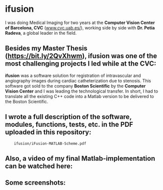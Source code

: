 # ifusion

I was doing Medical Imaging for two years at the __Computer Vision Center of Barcelona, CVC__ (www.cvc.uab.es/), working side by side with __Dr. Petia Radeva__, a global leader in the field. 

## Besides my Master Thesis (https://bit.ly/2QvXhwm), ifusion was one of the most challenging projects I led while at the CVC:

__ifusion__ was a software solution for registration of intravascular and angiography images during cardiac catheterization due to stenosis. This software got sold to the company __Boston Scientific__ by the __Computer Vision Center__ and I was leading the technological transfer.
In short, I had to translate all the existing C++ code into a Matlab version to be delivered to the Boston Scientific. 

## I wrote a full description of the software, modules, functions, tests, etc. in the PDF uploaded in this repository:


        ifusion/iFusion-MATLAB-Scheme.pdf
      

## Also, a video of my final Matlab-implementation can be watched here:

## Some screenshots:
